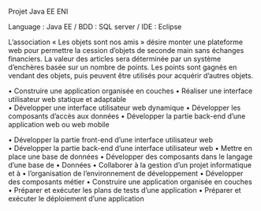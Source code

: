 Projet Java EE ENI 


Language : Java EE /
 BDD : SQL server /
 IDE : Eclipse


L’association « Les objets sont nos amis » désire monter une plateforme web pour permettre 
la cession d’objets de seconde main sans échanges financiers. La valeur des articles sera 
déterminée par un système d’enchères basée sur un nombre de points. Les points sont 
gagnés en vendant des objets, puis peuvent être utilisés pour acquérir d’autres objets.


•	Construire une application organisée en couches
•	Réaliser une interface utilisateur web statique et adaptable 				
•	Développer une interface utilisateur web dynamique 
•	Développer les composants d’accès aux données 
•	Développer la partie back-end d’une application web ou web mobile 


•	Développer la partie front-end d’une interface utilisateur web				
•	Développer la partie back-end d’une interface utilisateur web
•	Mettre en place une base de données
•	Développer des composants dans le langage d’une base de
•	Données
•	Collaborer à la gestion d’un projet informatique et à
•	l’organisation de l’environnement de développement
•	Développer des composants métier
•	Construire une application organisée en couches
•	Préparer et exécuter les plans de tests d’une application
•	Préparer et exécuter le déploiement d’une application

